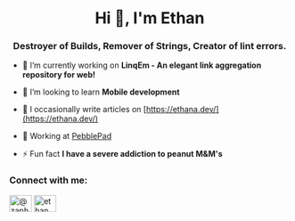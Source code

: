 <h1 align="center">Hi 👋, I'm Ethan</h1>
<h3 align="center">Destroyer of Builds, Remover of Strings, Creator of lint errors.</h3>

- 🔭 I’m currently working on **LinqEm - An elegant link aggregation repository for web!**

- 🌱 I’m looking to learn **Mobile development**

- 📝 I occasionally write articles on [https://ethana.dev/](https://ethana.dev/)

- 📄 Working at [PebblePad](PebblePad)

- ⚡ Fun fact **I have a severe addiction to peanut M&M's**

<h3 align="left">Connect with me:</h3>
<p align="left">
<a href="https://dev.to/@zaphod" target="blank"><img align="center" src="https://cdn.jsdelivr.net/npm/simple-icons@3.0.1/icons/dev-dot-to.svg" alt="@zaphod" height="30" width="40" /></a>
<a href="https://twitter.com/ethan_ando" target="blank"><img align="center" src="https://cdn.jsdelivr.net/npm/simple-icons@3.0.1/icons/twitter.svg" alt="ethan_ando" height="30" width="40" /></a>
</p>






<!--
**ZaphodAndo/ZaphodAndo** is a ✨ _special_ ✨ repository because its `README.md` (this file) appears on your GitHub profile.

Here are some ideas to get you started:

- 🔭 I’m currently working on ...
- 🌱 I’m currently learning ...
- 👯 I’m looking to collaborate on ...
- 🤔 I’m looking for help with ...
- 💬 Ask me about ...
- 📫 How to reach me: ...
- ⚡ Fun fact: ...
-->
